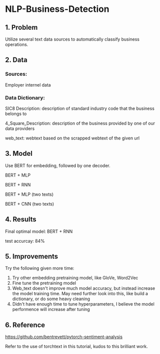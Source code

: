 # NLP-Business-Detection

## 1. Problem
Utilize several text data sources to automatically classify business operations.

## 2. Data
### Sources:
Employer internel data
### Data Dictionary:
SIC8 Description: description of standard industry code that the business belongs to

4_Square_Description: description of the business provided by one of our data providers

web_text: webtext based on the scrapped webtext of the given url

## 3. Model
Use BERT for embedding, followed by one decoder.

BERT + MLP

BERT + RNN

BERT + MLP (two texts)

BERT + CNN (two texts)

## 4. Results

Final optimal model: BERT + RNN

test accurcay: 84%

## 5. Improvements
Try the following given more time:

1. Try other embedding pretraining model, like GloVe, Word2Vec
2. Fine tune the pretraining model
3. Web_text doesn't improve much model accuracy, but instead increase the model training time. May need further look into this, like build a dictionary, or do some heavy cleaning
4. Didn't have enough time to tune hyperparameters, I believe the model performence will increase after tuning

## 6. Reference
https://github.com/bentrevett/pytorch-sentiment-analysis

Refer to the use of torchtext in this tutorial, kudos to this brilliant work.

